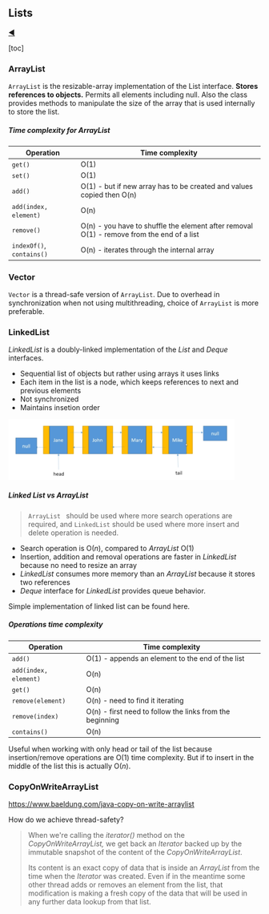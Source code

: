 ## Lists

[:arrow_backward:](../algorithms_index)

[toc]

### ArrayList

`ArrayList` is the resizable-array implementation of the List interface. **Stores references to objects.** Permits all elements including null. Also the class provides methods to manipulate the size of the array that is used internally to store the list.

##### Time complexity for ArrayList

| Operation                 | Time complexity                                              |
| ------------------------- | ------------------------------------------------------------ |
| `get()`                   | O(1)                                                         |
| `set()`                   | O(1)                                                         |
| `add()`                   | O(1) - but if new array has to be created and values copied then O(n) |
| `add(index, element)`     | O(n)                                                         |
| `remove()`                | O(n) - you have to shuffle the element after removal<br />O(1) - remove from the end of a list |
| `indexOf()`, `contains()` | O(n) - iterates through the internal array                   |



### Vector	

`Vector` is a thread-safe version of `ArrayList`. Due to overhead in synchronization when not using multithreading, choice of `ArrayList` is more preferable.



### LinkedList

*LinkedList* is a doubly-linked implementation of the *List* and *Deque* interfaces.

- Sequential list of objects but rather using arrays it uses links
- Each item in the list is a node, which keeps references to next and previous elements
- Not synchronized
- Maintains insetion order

<img src="../../../../src/img/algorithms/linked_list_2.png" alt="linked_list_2" style="zoom:44%;" />

##### Linked List vs ArrayList

> `ArrayList ` should be used where more search operations are required, and `LinkedList` should be used where more insert and delete operation is needed.

- Search operation is O(*n*), compared to *ArrayList* O($1$)
- Insertion, addition and removal operations are faster in *LinkedList* because no need to resize an array
- *LinkedList* consumes more memory than an *ArrayList* because it stores two references
- *Deque* interface for *LinkedList* provides queue behavior.

Simple implementation of linked list can be found here.

##### Operations time complexity 

| Operation             | Time complexity                                          |
| --------------------- | -------------------------------------------------------- |
| `add()`               | O(1) - appends an element to the end of the list         |
| `add(index, element)` | O(n)                                                     |
| `get()`               | O(n)                                                     |
| `remove(element)`     | O(n) - need to find it iterating                         |
| `remove(index)`       | O(n) - first need to follow the links from the beginning |
| `contains()`          | O(n)                                                     |

Useful when working with only head or tail of the list because insertion/remove operations are O($1$) time complexity. But if to insert in the middle of the list this is actually O($n$). 



### CopyOnWriteArrayList

https://www.baeldung.com/java-copy-on-write-arraylist

How do we achieve thread-safety?

> When we're calling the *iterator()* method on the *CopyOnWriteArrayList,* we get back an *Iterator* backed up by the immutable snapshot of the content of the *CopyOnWriteArrayList*.
>
> Its content is an exact copy of data that is inside an *ArrayList* from the time when the *Iterator* was created. Even if in the meantime some other thread adds or removes an element from the list, that modification is making a fresh copy of the data that will be used in any further data lookup from that list.

